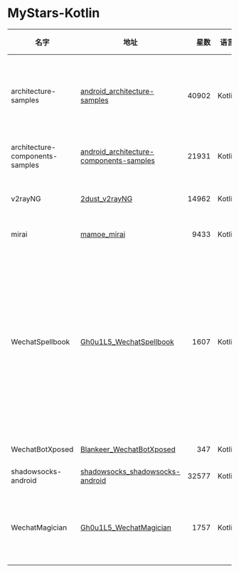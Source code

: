 # MyStars-Kotlin
|             名字              |                                                  地址                                                   |星数 | 语言 | 大小 |                                                                                                                描述                                                                                                                 |
|-------------------------------|---------------------------------------------------------------------------------------------------------|----:|------|------|-------------------------------------------------------------------------------------------------------------------------------------------------------------------------------------------------------------------------------------|
|architecture-samples           |[android_architecture-samples](https://github.com/android/architecture-samples.git)                      |40902|Kotlin|12 KB |A collection of samples to discuss and showcase different architectural tools and patterns for Android apps.                                                                                                                         |
|architecture-components-samples|[android_architecture-components-samples](https://github.com/android/architecture-components-samples.git)|21931|Kotlin|20 KB |Samples for Android Architecture Components.                                                                                                                                                                                         |
|v2rayNG                        |[2dust_v2rayNG](https://github.com/2dust/v2rayNG.git)                                                    |14962|Kotlin|194 KB|A V2Ray client for Android, support Xray core and v2fly core                                                                                                                                                                         |
|mirai                          |[mamoe_mirai](https://github.com/mamoe/mirai.git)                                                        | 9433|Kotlin|92 KB |高效率 QQ 机器人支持库                                                                                                                                                                                                               |
|WechatSpellbook                |[Gh0u1L5_WechatSpellbook](https://github.com/Gh0u1L5/WechatSpellbook.git)                                | 1607|Kotlin|431 KB|Wechat Spellbook 是一个使用Kotlin编写的开源微信插件框架，底层需要 Xposed 或 VirtualXposed 等Hooking框架的支持，而顶层可以轻松对接Java、Kotlin、Scala等JVM系语言。让程序员能够在几分钟内编写出简单的微信插件，随意揉捏微信的内部逻辑。|
|WechatBotXposed                |[Blankeer_WechatBotXposed](https://github.com/Blankeer/WechatBotXposed.git)                              |  347|Kotlin|127 B |微信回复机器人，Xposed模块                                                                                                                                                                                                           |
|shadowsocks-android            |[shadowsocks_shadowsocks-android](https://github.com/shadowsocks/shadowsocks-android.git)                |32577|Kotlin|51 KB |A shadowsocks client for Android                                                                                                                                                                                                     |
|WechatMagician                 |[Gh0u1L5_WechatMagician](https://github.com/Gh0u1L5/WechatMagician.git)                                  | 1757|Kotlin|16 KB |WechatMagician is a Xposed module written in Kotlin, that allows you to completely control your Wechat.                                                                                                                              |
